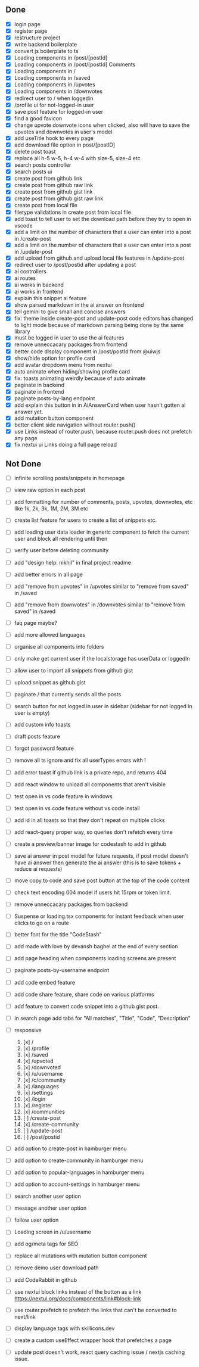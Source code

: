 ## Done

- [x] login page
- [x] register page
- [x] restructure project
- [x] write backend boilerplate
- [x] convert js boilerplate to ts
- [x] Loading components in /post/[postId]
- [x] Loading components in /post/[postId] Comments
- [x] Loading components in /
- [x] Loading components in /saved
- [x] Loading components in /upvotes
- [x] Loading components in /downvotes
- [x] redirect user to / when loggedin
- [x] /profile ui for not-logged-in user
- [x] save post feature for logged-in user
- [x] find a good favicon
- [x] change upvote downvote icons when clicked, also will have to save the upvotes and downvotes in user's model
- [x] add useTitle hook to every page
- [x] add download file option in post/[postID]
- [x] delete post toast
- [x] replace all h-5 w-5, h-4 w-4 with size-5, size-4 etc
- [x] search posts controller
- [x] search posts ui
- [x] create post from github link
- [x] create post from github raw link
- [x] create post from github gist link
- [x] create post from github gist raw link
- [x] create post from local file
- [x] filetype validations in create post from local file
- [x] add toast to tell user to set the download path before they try to open in vscode
- [x] add a limit on the number of characters that a user can enter into a post in /create-post
- [x] add a limit on the number of characters that a user can enter into a post in /update-post
- [x] add upload from github and upload local file features in /update-post
- [x] redirect user to /post/postid after updating a post
- [x] ai controllers
- [x] ai routes
- [x] ai works in backend
- [x] ai works in frontend
- [x] explain this snippet ai feature
- [x] show parsed markdown in the ai answer on frontend
- [x] tell gemini to give small and concise answers
- [x] fix: theme inside create-post and update-post code editors has changed to light mode because of markdown parsing being done by the same library
- [x] must be logged in user to use the ai features
- [x] remove unneccacary packages from frontend
- [x] better code display component in /post/postId from @uiwjs
- [x] show/hide option for profile card
- [x] add avatar dropdown menu from nextui
- [x] auto animate when hiding/showing profile card
- [x] fix: toasts animating weirdly because of auto animate
- [x] paginate in backend
- [x] paginate in frontend
- [x] paginate posts-by-lang endpoint
- [x] add explain this button in in AiAnswerCard when user hasn't gotten ai answer yet.
- [x] add mutation button component
- [x] better client side navigation without router.push()
- [x] use Links instead of router.push, because router.push does not prefetch any page
- [x] fix nextui ui Links doing a full page reload

## Not Done

- [ ] infinite scrolling posts/snippets in homepage
- [ ] view raw option in each post
- [ ] add formatting for number of comments, posts, upvotes, downvotes, etc like 1k, 2k, 3k, 1M, 2M, 3M etc
- [ ] create list feature for users to create a list of snippets etc.
- [ ] add loading user data loader in generic component to fetch the current user and block all rendering until then
- [ ] verify user before deleting community
- [ ] add "design help: nikhil" in final project readme
- [ ] add better errors in all page
- [ ] add "remove from upvotes" in /upvotes similar to "remove from saved" in /saved
- [ ] add "remove from downvotes" in /downvotes similar to "remove from saved" in /saved
- [ ] faq page maybe?
- [ ] add more allowed languages
- [ ] organise all components into folders
- [ ] only make get current user if the localstorage has userData or loggedIn
- [ ] allow user to import all snippets from github gist
- [ ] upload snippet as github gist
- [ ] paginate / that currently sends all the posts
- [ ] search button for not logged in user in sidebar (sidebar for not logged in user is empty)
- [ ] add custom info toasts
- [ ] draft posts feature
- [ ] forgot password feature
- [ ] remove all ts ignore and fix all userTypes errors with !
- [ ] add error toast if github link is a private repo, and returns 404
- [ ] add react window to unload all components that aren't visible
- [ ] test open in vs code feature in windows
- [ ] test open in vs code feature without vs code install
- [ ] add id in all toasts so that they don't repeat on multiple clicks
- [ ] add react-query proper way, so queries don't refetch every time
- [ ] create a preview/banner image for codestash to add in github
- [ ] save ai answer in post model for future requests, if post model doesn't have ai answer then generate the ai answer (this is to save tokens + reduce ai requests)
- [ ] move copy to code and save post button at the top of the code content
- [ ] check text encoding 004 model if users hit 15rpm or token limit.
- [ ] remove unneccacary packages from backend
- [ ] Suspense or loading.tsx components for instant feedback when user clicks to go on a route
- [ ] better font for the title "CodeStash"
- [ ] add made with love by devansh baghel at the end of every section
- [ ] add page heading when components loading screens are present
- [ ] paginate posts-by-username endpoint
- [ ] add code embed feature
- [ ] add code share feature, share code on various platforms
- [ ] add feature to convert code snippet into a github gist post.
- [ ] in search page add tabs for "All matches", "Title", "Code", "Description"
- [ ] responsive
  1. [x] /
  2. [x] /profile
  3. [x] /saved
  4. [x] /upvoted
  5. [x] /downvoted
  6. [x] /u/username
  7. [x] /c/community
  8. [x] /languages
  9. [x] /settings
  10. [x] /login
  11. [x] /register
  12. [x] /communities
  13. [ ] /create-post
  14. [x] /create-community
  15. [ ] /update-post
  16. [ ] /post/postid
- [ ] add option to create-post in hamburger menu
- [ ] add option to create-community in hamburger menu
- [ ] add option to popular-languages in hamburger menu
- [ ] add option to account-settings in hamburger menu
- [ ] search another user option
- [ ] message another user option
- [ ] follow user option
- [ ] Loading screen in /u/username
- [ ] add og/meta tags for SEO
- [ ] replace all mutations with mutation button component
- [ ] remove demo user download path
- [ ] add CodeRabbit in github

- [ ] use nextui block links instead of the button as a link https://nextui.org/docs/components/link#block-link
- [ ] use router.prefetch to prefetch the links that can't be converted to next/link
- [ ] display language tags with skillicons.dev
- [ ] create a custom useEffect wrapper hook that prefetches a page
- [ ] update post doesn't work, react query caching issue / nextjs caching issue.
